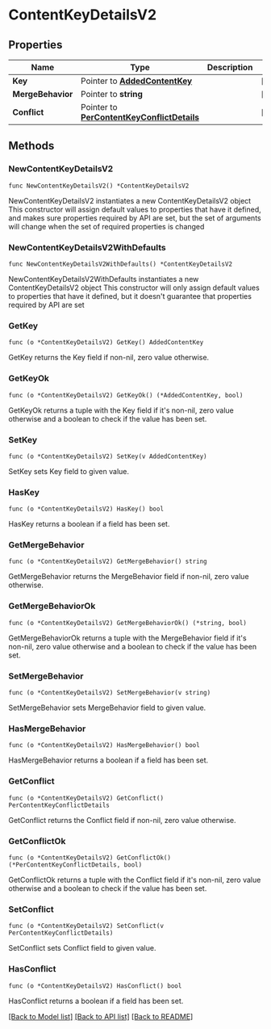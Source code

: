 # ContentKeyDetailsV2

## Properties

Name | Type | Description | Notes
------------ | ------------- | ------------- | -------------
**Key** | Pointer to [**AddedContentKey**](AddedContentKey.md) |  | [optional] 
**MergeBehavior** | Pointer to **string** |  | [optional] 
**Conflict** | Pointer to [**PerContentKeyConflictDetails**](PerContentKeyConflictDetails.md) |  | [optional] 

## Methods

### NewContentKeyDetailsV2

`func NewContentKeyDetailsV2() *ContentKeyDetailsV2`

NewContentKeyDetailsV2 instantiates a new ContentKeyDetailsV2 object
This constructor will assign default values to properties that have it defined,
and makes sure properties required by API are set, but the set of arguments
will change when the set of required properties is changed

### NewContentKeyDetailsV2WithDefaults

`func NewContentKeyDetailsV2WithDefaults() *ContentKeyDetailsV2`

NewContentKeyDetailsV2WithDefaults instantiates a new ContentKeyDetailsV2 object
This constructor will only assign default values to properties that have it defined,
but it doesn't guarantee that properties required by API are set

### GetKey

`func (o *ContentKeyDetailsV2) GetKey() AddedContentKey`

GetKey returns the Key field if non-nil, zero value otherwise.

### GetKeyOk

`func (o *ContentKeyDetailsV2) GetKeyOk() (*AddedContentKey, bool)`

GetKeyOk returns a tuple with the Key field if it's non-nil, zero value otherwise
and a boolean to check if the value has been set.

### SetKey

`func (o *ContentKeyDetailsV2) SetKey(v AddedContentKey)`

SetKey sets Key field to given value.

### HasKey

`func (o *ContentKeyDetailsV2) HasKey() bool`

HasKey returns a boolean if a field has been set.

### GetMergeBehavior

`func (o *ContentKeyDetailsV2) GetMergeBehavior() string`

GetMergeBehavior returns the MergeBehavior field if non-nil, zero value otherwise.

### GetMergeBehaviorOk

`func (o *ContentKeyDetailsV2) GetMergeBehaviorOk() (*string, bool)`

GetMergeBehaviorOk returns a tuple with the MergeBehavior field if it's non-nil, zero value otherwise
and a boolean to check if the value has been set.

### SetMergeBehavior

`func (o *ContentKeyDetailsV2) SetMergeBehavior(v string)`

SetMergeBehavior sets MergeBehavior field to given value.

### HasMergeBehavior

`func (o *ContentKeyDetailsV2) HasMergeBehavior() bool`

HasMergeBehavior returns a boolean if a field has been set.

### GetConflict

`func (o *ContentKeyDetailsV2) GetConflict() PerContentKeyConflictDetails`

GetConflict returns the Conflict field if non-nil, zero value otherwise.

### GetConflictOk

`func (o *ContentKeyDetailsV2) GetConflictOk() (*PerContentKeyConflictDetails, bool)`

GetConflictOk returns a tuple with the Conflict field if it's non-nil, zero value otherwise
and a boolean to check if the value has been set.

### SetConflict

`func (o *ContentKeyDetailsV2) SetConflict(v PerContentKeyConflictDetails)`

SetConflict sets Conflict field to given value.

### HasConflict

`func (o *ContentKeyDetailsV2) HasConflict() bool`

HasConflict returns a boolean if a field has been set.


[[Back to Model list]](../README.md#documentation-for-models) [[Back to API list]](../README.md#documentation-for-api-endpoints) [[Back to README]](../README.md)


